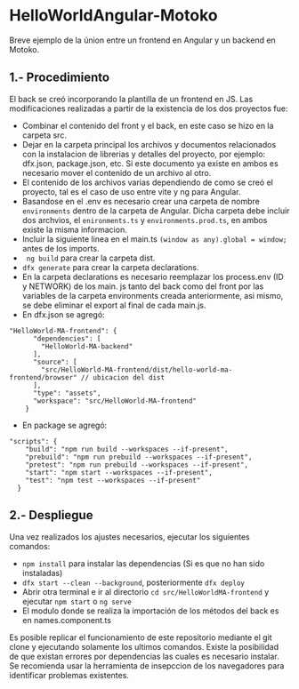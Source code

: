 # HelloWorldAngular-Motoko
Breve ejemplo de la únion entre un frontend en Angular y un backend en Motoko.

## 1.- Procedimiento
El back se creó incorporando la plantilla de un frontend en JS. Las modificaciones realizadas a partir de la existencia de los dos proyectos fue:

* Combinar el contenido del front y el back, en este caso se hizo en la carpeta src.
* Dejar en la carpeta principal los archivos y documentos relacionados con la instalacion de librerias y detalles del proyecto, por ejemplo: dfx.json, package.json, etc. Si este documento ya existe en ambos es necesario mover el contenido de un archivo al otro.
* El contenido de los archivos varias dependiendo de como se creó el proyecto, tal es el caso de uso entre vite y ng para Angular.
* Basandose en el .env es necesario crear una carpeta de nombre ``environments`` dentro de la carpeta de Angular. Dicha carpeta debe incluir dos archvios, el ``enironments.ts`` y ``environments.prod.ts``, en ambos existe la misma informacion.
* Incluir la siguiente linea en el main.ts ``(window as any).global = window;`` antes de los imports.
* `` ng build`` para crear la carpeta dist.
* `` dfx generate `` para crear la carpeta declarations.
* En la carpeta declarations es necesario reemplazar los process.env (ID y NETWORK) de los main. js tanto del back como del front por las variables de la carpeta environments creada anteriormente, asi mismo, se debe eliminar el export al final de cada main.js.
*  En dfx.json se agregó:
``` 
"HelloWorld-MA-frontend": {
      "dependencies": [
        "HelloWorld-MA-backend"
      ],
      "source": [
        "src/HelloWorld-MA-frontend/dist/hello-world-ma-frontend/browser" // ubicacion del dist
      ],
      "type": "assets",
      "workspace": "src/HelloWorld-MA-frontend"
    }
```
* En package se agregó:
```
"scripts": {
    "build": "npm run build --workspaces --if-present",
    "prebuild": "npm run prebuild --workspaces --if-present",
    "pretest": "npm run prebuild --workspaces --if-present",
    "start": "npm start --workspaces --if-present",
    "test": "npm test --workspaces --if-present"
  }
```

## 2.- Despliegue
Una vez realizados los ajustes necesarios, ejecutar los siguientes comandos:
* `` npm install `` para instalar las dependencias (Si es que no han sido instaladas)
* `` dfx start --clean --background ``, posteriormente `` dfx deploy ``
* Abrir otra terminal e ir al directorio `` cd src/HelloWorldMA-frontend `` y ejecutar `` npm start `` o `` ng serve ``
* El modulo donde se realiza la importación de los métodos del back es en names.component.ts

Es posible replicar el funcionamiento de este repositorio mediante el git clone y ejecutando solamente los ultimos comandos. 
Existe la posibilidad de que existan errores por dependencias las cuales es necesario instalar. 
Se recomienda usar la herramienta de insepccion de los navegadores para identificar problemas existentes.
